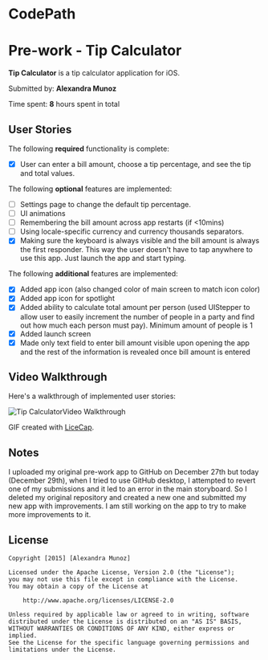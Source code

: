 # CodePath
# Pre-work - **Tip Calculator**

**Tip Calculator** is a tip calculator application for iOS.

Submitted by: **Alexandra Munoz**

Time spent: **8** hours spent in total

## User Stories

The following **required** functionality is complete:
* [X] User can enter a bill amount, choose a tip percentage, and see the tip and total values.

The following **optional** features are implemented:
* [ ] Settings page to change the default tip percentage.
* [ ] UI animations
* [ ] Remembering the bill amount across app restarts (if <10mins)
* [ ] Using locale-specific currency and currency thousands separators.
* [X] Making sure the keyboard is always visible and the bill amount is always the first responder. This way the user doesn't have to tap anywhere to use this app. Just launch the app and start typing.

The following **additional** features are implemented:

- [X] Added app icon (also changed color of main screen to match icon color)
- [X] Added app icon for spotlight
- [X] Added ability to calculate total amount per person (used UIStepper to allow user to easily increment the number of people in a party and find out how much each person must pay). Minimum amount of people is 1
- [X] Added launch screen 
- [X] Made only text field to enter bill amount visible upon opening the app and the rest of the information is revealed once bill amount is entered

## Video Walkthrough 

Here's a walkthrough of implemented user stories:

<img src= 'http://i.imgur.com/0kRA18Y.gifv' title=' Tip Calculator Video Walkthrough' width='' alt=' Tip CalculatorVideo Walkthrough' />

GIF created with [LiceCap](http://www.cockos.com/licecap/).

## Notes

I uploaded my original pre-work app to GitHub on December 27th but today (December 29th), when I tried to use GitHub desktop, I attempted to revert one of my submissions and it led to an error in the main storyboard. So I deleted my original repository and created a new one and submitted my new app with improvements. I am still working on the app to try to make more improvements to it. 

## License

    Copyright [2015] [Alexandra Munoz]

    Licensed under the Apache License, Version 2.0 (the "License");
    you may not use this file except in compliance with the License.
    You may obtain a copy of the License at

        http://www.apache.org/licenses/LICENSE-2.0

    Unless required by applicable law or agreed to in writing, software
    distributed under the License is distributed on an "AS IS" BASIS,
    WITHOUT WARRANTIES OR CONDITIONS OF ANY KIND, either express or implied.
    See the License for the specific language governing permissions and
    limitations under the License.
